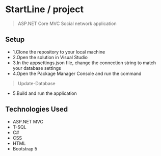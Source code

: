# StartLine / project

> ASP.NET Core MVC Social network application

## Setup

 - 1.Clone the repository to your local machine
 - 2.Open the solution in Visual Studio
 - 3.In the appsettings.json file, change the connection string to match your database settings
 - 4.Open the Package Manager Console and run the command   
> Update-Database
 - 5.Build and run the application
 
 ## Technologies Used
- ASP.NET MVC
- T-SQL
- C#
- CSS
- HTML
- Bootstrap 5



